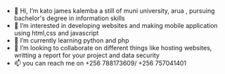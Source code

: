 - 👋 Hi, I’m kato james kalemba a still of muni university, arua , pursuing bachelor's degree in information skills
- 👀 I’m interested in developing websites and making mobile application using html,css and javascript
- 🌱 I’m currently learning python and php
- 💞️ I’m looking to collaborate on different things like hosting websites, writting a report for your project and data security
- 📫 you can reach me on +256 788173609/ +256 757041401


<!---
Kato669/Kato669 is a ✨ special ✨ repository because its `README.md` (this file) appears on your GitHub profile.
You can click the Preview link to take a look at your changes.
--->
